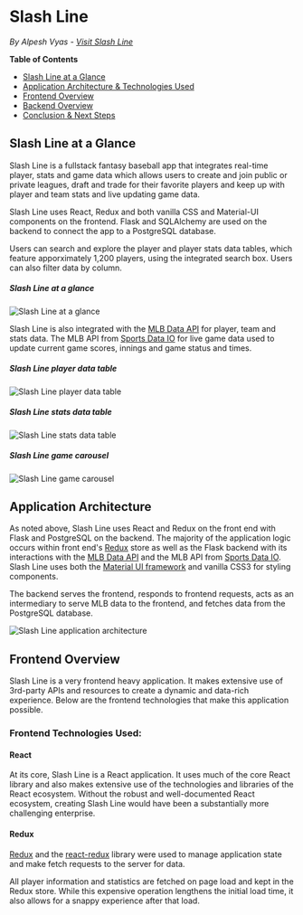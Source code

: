 # Slash Line
*By Alpesh Vyas - [Visit Slash Line](http://slashlinebaseball.herokuapp.com/)*

**Table of Contents**
* [Slash Line at a Glance](#slashline-at-a-glance)
* [Application Architecture & Technologies Used](#application-architecture) 
* [Frontend Overview](#frontend-overview)
* [Backend Overview](#backend-overview)
* [Conclusion & Next Steps](#conclusion-and-next-steps)

## Slash Line at a Glance
Slash Line is a fullstack fantasy baseball app that integrates real-time player, stats and game data which allows users to create and join public or private leagues, draft and trade for their favorite players and keep up with player and team stats and live updating game data.

Slash Line uses React, Redux and both vanilla CSS and Material-UI components on the frontend. Flask and SQLAlchemy are used on the backend to connect the app to a PostgreSQL database. 

Users can search and explore the player and player stats data tables, which feature apporximately 1,200 players, using the integrated search box. Users can also filter data by column.

##### Slash Line at a glance
![Slash Line at a glance](/readme-resources/rappa-mappa-demo-1.gif)

Slash Line is also integrated with the [MLB Data API](https://appac.github.io/mlb-data-api-docs/) for player, team and stats data. The MLB API from [Sports Data IO](https://sportsdata.io/developers/api-documentation/mlb) for live game data used to update current game scores, innings and game status and times. 

##### Slash Line player data table
![Slash Line player data table](/readme-resources/rappa-mappa-demo-2.gif)

##### Slash Line stats data table
![Slash Line stats data table](/readme-resources/rappa-mappa-demo-2.gif)

##### Slash Line game carousel
![Slash Line game carousel](/readme-resources/rappa-mappa-demo-2.gif)

## Application Architecture
As noted above, Slash Line uses React and Redux on the front end with Flask and PostgreSQL on the backend. The majority of the application logic occurs within front end's [Redux](https://redux.js.org/) store as well as the Flask backend with its interactions with the [MLB Data API](https://appac.github.io/mlb-data-api-docs/) and the MLB API from [Sports Data IO](https://sportsdata.io/developers/api-documentation/mlb). Slash Line uses both the [Material UI framework](https://material-ui.com/) and vanilla CSS3 for styling components. 

The backend serves the frontend, responds to frontend requests, acts as an intermediary to serve MLB data to the frontend, and fetches data from the PostgreSQL database. 

![Slash Line application architecture](/readme-resources/rappa-mappa-architecture.png)

## Frontend Overview
Slash Line is a very frontend heavy application. It makes extensive use of 3rd-party APIs and resources to create a dynamic and data-rich experience. Below are the frontend technologies that make this application possible. 

### Frontend Technologies Used:
#### React
At its core, Slash Line is a React application. It uses much of the core React library and also makes extensive use of the technologies and libraries of the React ecosystem. Without the robust and well-documented React ecosystem, creating Slash Line would have been a substantially more challenging enterprise. 

#### Redux
[Redux](https://redux.js.org/) and the [react-redux](https://react-redux.js.org/) library were used to manage application state and make fetch requests to the server for data. 

All player information and statistics are fetched on page load and kept in the Redux store. While this expensive operation lengthens the initial load time, it also allows for a snappy experience after that load.

